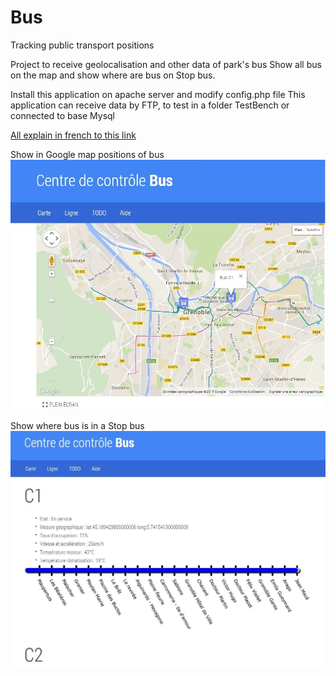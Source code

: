 # Bus
Tracking public transport positions

Project to receive geolocalisation and other data of park's bus
Show all bus on the map and show where are bus on Stop bus.

Install this application on apache server and modify config.php file
This application can receive data by FTP, to test in a folder TestBench or connected to base Mysql

[All explain in french to this link](https://github.com/Shmuel83/Bus/blob/master/Bus_WebService.pdf)

Show in Google map positions of bus
![alt=BusMap](https://github.com/Shmuel83/Bus/blob/master/bus1.png)

Show where bus is in a Stop bus
![alt=BusSation](https://github.com/Shmuel83/Bus/blob/master/bus2.png)
